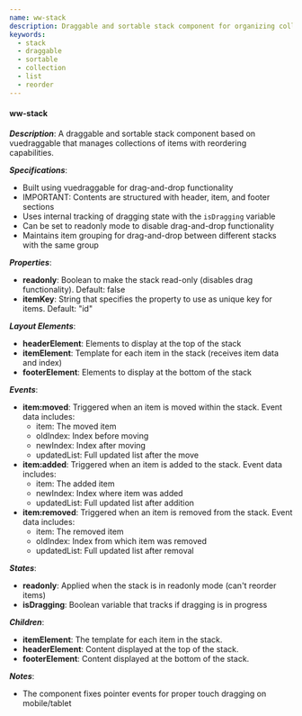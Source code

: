 ```yaml
---
name: ww-stack
description: Draggable and sortable stack component for organizing collections of items in a ww-kanban.
keywords:
  - stack
  - draggable
  - sortable
  - collection
  - list
  - reorder
---
```


#### ww-stack

***Description***: A draggable and sortable stack component based on vuedraggable that manages collections of items with reordering capabilities.

***Specifications***:
- Built using vuedraggable for drag-and-drop functionality
- IMPORTANT: Contents are structured with header, item, and footer sections
- Uses internal tracking of dragging state with the `isDragging` variable
- Can be set to readonly mode to disable drag-and-drop functionality
- Maintains item grouping for drag-and-drop between different stacks with the same group

***Properties***:
- **readonly**: Boolean to make the stack read-only (disables drag functionality). Default: false
- **itemKey**: String that specifies the property to use as unique key for items. Default: "id"

***Layout Elements***:
- **headerElement**: Elements to display at the top of the stack
- **itemElement**: Template for each item in the stack (receives item data and index)
- **footerElement**: Elements to display at the bottom of the stack

***Events***:
- **item:moved**: Triggered when an item is moved within the stack. Event data includes:
  - item: The moved item
  - oldIndex: Index before moving
  - newIndex: Index after moving
  - updatedList: Full updated list after the move
- **item:added**: Triggered when an item is added to the stack. Event data includes:
  - item: The added item
  - newIndex: Index where item was added
  - updatedList: Full updated list after addition
- **item:removed**: Triggered when an item is removed from the stack. Event data includes:
  - item: The removed item
  - oldIndex: Index from which item was removed
  - updatedList: Full updated list after removal

***States***:
- **readonly**: Applied when the stack is in readonly mode (can't reorder items)
- **isDragging**: Boolean variable that tracks if dragging is in progress

***Children***:
- **itemElement**: The template for each item in the stack.
- **headerElement**: Content displayed at the top of the stack.
- **footerElement**: Content displayed at the bottom of the stack.

***Notes***:
- The component fixes pointer events for proper touch dragging on mobile/tablet

